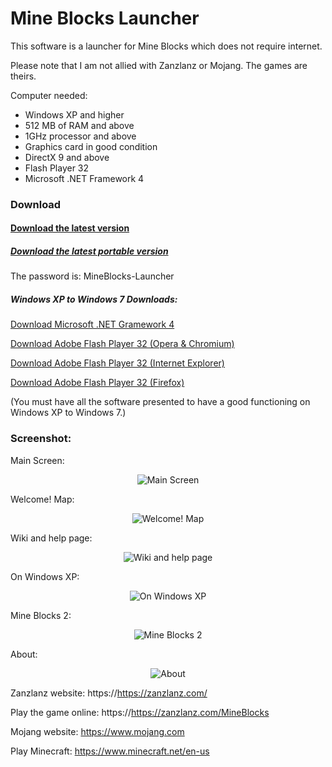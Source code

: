 # Mine Blocks Launcher
This software is a launcher for Mine Blocks which does not require internet.

Please note that I am not allied with Zanzlanz or Mojang. The games are theirs.

Computer needed:
- Windows XP and higher
- 512 MB of RAM and above
- 1GHz processor and above
- Graphics card in good condition
- DirectX 9 and above
- Flash Player 32
- Microsoft .NET Framework 4

### Download
#### [Download the latest version](https://etron-59.webself.net/file/si1788581/download/Everything-fi27548739.zip)
##### [Download the latest portable version](https://etron-59.webself.net/file/si1788581/download/Everything-fi27548739.zip)

The password is: MineBlocks-Launcher

##### Windows XP to Windows 7 Downloads:


[Download Microsoft .NET Gramework 4](https://download.microsoft.com/download/9/5/A/95A9616B-7A37-4AF6-BC36-D6EA96C8DAAE/dotNetFx40_Full_x86_x64.exe)

[Download Adobe Flash Player 32 (Opera & Chromium)](https://github.com/LudoLud/MineBlocksLauncher/raw/main/Download/flashplayer32pp_xa_install.exe)

[Download Adobe Flash Player 32 (Internet Explorer)](https://github.com/LudoLud/MineBlocksLauncher/raw/main/Download/flashplayer32ax_xa_install.exe)

[Download Adobe Flash Player 32 (Firefox)](https://github.com/LudoLud/MineBlocksLauncher/raw/main/Download/flashplayer32_xa_install.exe)

(You must have all the software presented to have a good functioning on Windows XP to Windows 7.)

### Screenshot:

Main Screen:
<p align="center">
  <img alt="Main Screen" src="https://etron-59.webself.net/file/si1788581/Mine_Blocks_KvSW5ptvZg-fi27626883x860.png">
</p>

Welcome! Map:
<p align="center">
  <img alt="Welcome! Map" src="https://etron-59.webself.net/file/si1788581/Mine_Blocks_dS4wXO0CNS-fi27626878x619.png">
</p>

Wiki and help page:
<p align="center">
  <img alt="Wiki and help page" src="https://etron-59.webself.net/file/si1788581/Mine_Blocks_INvYtIluA8-fi27626880x619.png">
</p>

On Windows XP:
<p align="center">
  <img alt="On Windows XP" src="https://etron-59.webself.net/file/si1788581/Pct-fi27626899x860.bmp">
</p>

Mine Blocks 2:
<p align="center">
  <img alt="Mine Blocks 2" src="https://etron-59.webself.net/file/si1788581/Mine_Blocks_mzfQdTAiCq-fi27626886x619.png">
</p>

About:
<p align="center">
  <img alt="About" src="https://etron-59.webself.net/file/si1788581/Mine_Blocks_RTxBLokD5j-fi27626888x619.png">
</p>

Zanzlanz website: https://https://zanzlanz.com/

Play the game online: https://https://zanzlanz.com/MineBlocks


Mojang website: https://www.mojang.com

Play Minecraft: https://www.minecraft.net/en-us
